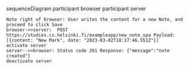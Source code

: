 sequenceDiagram
    participant browser
    participant server

    Note right of browser: User writes the content for a new Note, and proceed to click Save
    browser->>server:  POST https://studies.cs.helsinki.fi/exampleapp/new_note_spa Payload: [{content: "New Mark", date: "2023-03-02T18:17:46.551Z"}]
    activate server
    server-->>browser: Status code 201 Response: {"message":"note created"}
    deactivate server